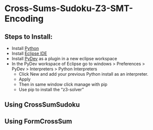 # Cross-Sums-Sudoku-Z3-SMT-Encoding


## Steps to Install:
- Install [Python](https://www.python.org/downloads/release/python-394/)
- Install [Eclipse IDE](https://www.eclipse.org/downloads/packages/)
- Install [PyDev](https://www.pydev.org/download.html) as a plugin in a new eclipse workspace
- In the PyDev workspace of Eclipse go to windows > Preferences > PyDev > Interpreters > Python Interpreters
  - Click New and add your previous Python install as an interpreter.
  - Apply
  - Then in same window click manage with pip
  - Use pip to install the “z3-solver”

## Using CrossSumSudoku



## Using FormCrossSum


